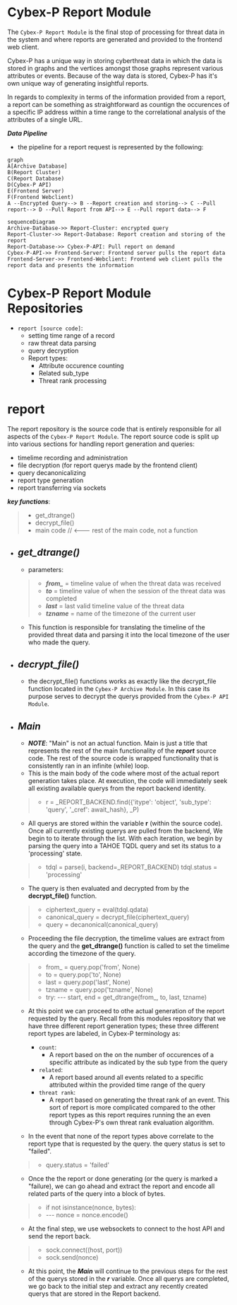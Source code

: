 ﻿# Cybex-P Report Module
The `Cybex-P Report Module` is the final stop of processing for threat data in the system and where reports are generated and provided to the frontend web client.

Cybex-P has a unique way in storing cyberthreat data in which the data is stored in graphs and the vertices amongst those graphs represent various attributes or events. Because of the way data is stored, Cybex-P has it's own unique way of generating insightful reports.  

In regards to complexity in terms of the information provided from a report, a report can be something as straightforward as countign the occurences of a specific IP address within a time range to the correlational analysis of the attributes of a single URL. 

***Data Pipeline***
-	the pipeline for a report request is represented by the following:
```mermaid
graph 
A[Archive Database]
B(Report Cluster)
C(Report Database)
D(Cybex-P API)
E(Frontend Server)
F(Frontend Webclient)
A --Encrypted Query--> B --Report creation and storing--> C --Pull report--> D --Pull Report from API--> E --Pull report data--> F

```

```mermaid
sequenceDiagram
Archive-Database->> Report-Cluster: encrypted query
Report-Cluster->> Report-Database: Report creation and storing of the report
Report-Database->> Cybex-P-API: Pull report on demand
Cybex-P-API->> Frontend-Server: Frontend server pulls the report data
Frontend-Server->> Frontend-Webclient: Frontend web client pulls the report data and presents the information 

```

# Cybex-P Report Module Repositories
-	`report [source code]`:
	-	setting time range of a record
	-	raw threat data parsing
	-	query decryption
	-	Report types:
		-	Attribute occurence counting
		-	Related sub_type 
		-	Threat rank processing
# report
The report repository is the source code that is entirely responsible for all aspects of the `Cybex-P Report Module`. The report source code is split up into various sections for handling report generation and queries:
-	timelime recording and administration
-	file decryption (for report querys made by the frontend client)
-  query decanonicalizing
- 	report type generation
- report transferring via sockets

***key functions***:
> - get_dtrange()
> - decrypt_file()
> - main code // <--- rest of the main code, not a function

- ***get_dtrange()***
	- 
	- parameters:
	> - ***from_*** = timeline value of when the threat data was received
	> - ***to*** = timeline value of when the session of the  threat data was completed
	> - ***last*** = last valid timeline value of the threat data
	> - ***tzname*** = name of the timezone of the current user

	- This function is responsible for translating the timeline of the provided threat data and parsing it
into the local timezone of the user who made the query.

- ***decrypt_file()***
	- 
	- the decrypt_file() functions works as exactly like the decrypt_file function located in the `Cybex-P Archive Module`. In this case its purpose serves to decrypt the querys provided from the `Cybex-P API Module`. 

- ***Main***
	- 
	- ***NOTE***: "Main" is not an actual function. Main is just a title that represents the rest of the main functionality of the ***report*** source code.  The rest of the source code is wrapped functionality that is consistently ran in an infinite (while) loop.
	- This is the main body of the code where most of the actual report generation takes place.  At execution, the code will immediately seek all existing available querys from the report backend identity. 
	> - r = _REPORT_BACKEND.find({'itype': 'object', 'sub_type': 'query', '_cref': await_hash}, _P) 
	
	- All querys are stored within the variable **r** (within the source code). Once all currently existing querys are pulled from the backend, We begin to to iterate through the list. With each iteration, we begin by parsing the query into a TAHOE TQDL query and set its status to a 'processing' state.
	> - tdql = parse(i, backend=_REPORT_BACKEND) tdql.status = 'processing' 

	-	The query is then evaluated and decrypted from by the **decrypt_file()** function.
	> -	ciphertext_query = eval(tdql.qdata)
	> - canonical_query = decrypt_file(ciphertext_query)
	> - query = decanonical(canonical_query)
	
	- Proceeding the file decryption, the timelime values are extract from the query and the **get_dtrange()** function is called to set the timelime according the timezone of the query.
	> - from_ = query.pop('from', None)
	> - to = query.pop('to', None)
	> - last = query.pop('last', None)
	> - tzname = query.pop('tzname', None)
	> - try:
		---	start, end = get_dtrange(from_, to, last, tzname)
	
	- At this point we can proceed to othe actual generation of the report requested by the query. Recall from this modules repository that we have three different report generation types; these three different report types are labeled, in Cybex-P terminology as:
		- `count`:
			- A report based on the on the number of occurences of a specific attribute as indicated by the sub type from the query
		- `related`: 
			- A report based around all events related to a specific attributed within the provided time range of the query
		-	`threat rank`:
			-	A report based on generating the threat rank of an event. This sort of report is more complicated compared to the other report types as this report requires running the an even through Cybex-P's own threat rank evaluation algorithm.

	-	In the event that none of the report types above correlate to the report type that is requested by the query. the query status is set to "failed".
	> - query.status = 'failed'
	
	- Once the 	the report or done generating (or the query is marked a "failure), we can go ahead and extract the report and encode all related parts of the query into a block of bytes.
	> -	if not isinstance(nonce, bytes):
	> -	--- nonce = nonce.encode()
	
	- At the final step, we use websockets to connect to the host API and send the report back.
	> - sock.connect((host, port))
	> - sock.send(nonce)

	-	At this point, the ***Main*** will continue to the previous steps for the rest of the querys stored in the ***r*** variable. Once all querys are completed, we go back to the initial step and extract any recently created querys that are stored in the Report backend.